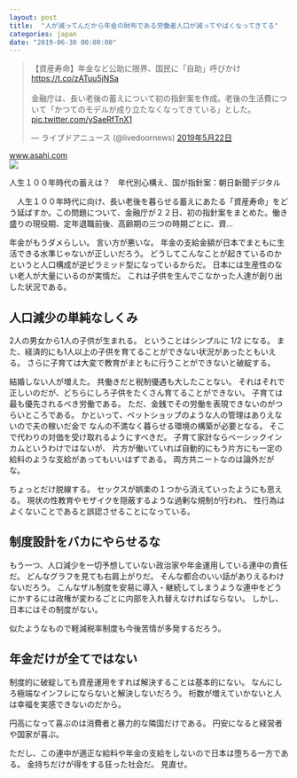 ```yaml
---
layout: post
title:  "人が減ってんだから年金の財布である労働者人口が減ってやばくなってきてる"
categories: japan
date: "2019-06-30 00:00:00"
---
```


<blockquote class="twitter-tweet tw-align-center" data-lang="ja"><p lang="ja" dir="ltr">【資産寿命】年金など公助に限界、国民に「自助」呼びかけ<a href="https://t.co/zATuu5jNSa">https://t.co/zATuu5jNSa</a><br><br>金融庁は、長い老後の蓄えについて初の指針案を作成。老後の生活費について「かつてのモデルが成り立たなくなってきている」とした。 <a href="https://t.co/ySaeRfTnX1">pic.twitter.com/ySaeRfTnX1</a></p>&mdash; ライブドアニュース (@livedoornews) <a href="https://twitter.com/livedoornews/status/1131348907730952194?ref_src=twsrc%5Etfw">2019年5月22日</a></blockquote>
<script async src="https://platform.twitter.com/widgets.js" charset="utf-8"></script>

<div class="card">
  <a href="https://www.asahi.com/articles/ASM5Q53LGM5QULFA026.html"></a>
  <div class="card__header">
    <a href="https://www.asahi.com/articles/ASM5Q53LGM5QULFA026.html">www.asahi.com</a>
  </div>
  <div class="card__image">
    <img src="https://www.asahicom.jp/articles/images/c_AS20190522003947_comm.jpg">
  </div>
  <div class="card__title">
    <p>人生１００年時代の蓄えは？　年代別心構え、国が指針案：朝日新聞デジタル</p>
  </div>
  <div class="card__description">
    <p>　人生１００年時代に向け、長い老後を暮らせる蓄えにあたる「資産寿命」をどう延ばすか。この問題について、金融庁が２２日、初の指針案をまとめた。働き盛りの現役期、定年退職前後、高齢期の三つの時期ごとに、資…</p>
  </div>
</div>

年金がもうダメらしい。
言い方が悪いな。
年金の支給金額が日本でまともに生活できる水準じゃないが正しいだろう。
どうしてこんなことが起きているのかというと人口構成が逆ピラミッド型になっているからだ。
日本には生産性のない老人が大量にいるのが実情だ。
これは子供を生んでこなかった人達が創り出した状況である。

## 人口減少の単純なしくみ

2人の男女から1人の子供が生まれる。
ということはシンプルに 1/2 になる。
また、経済的にも1人以上の子供を育てることができない状況があったともいえる。
さらに子育ては大変で教育がまともに行うことができないと破綻する。

結婚しない人が増えた。
共働きだと税制優遇も大したことない。
それはそれで正しいのだが、どちらにしろ子供をたくさん育てることができない。
子育ては最も優先されるべき労働である。
ただ、金銭でその労働を表現できないのがつらいところである。
かといって、ペットショップのような人の管理はありえないので夫の稼いだ金で
なんの不満なく暮らせる環境の構築が必要となる。
そこで代わりの対価を受け取れるようにすべきだ。
子育て家計ならベーシックインカムというわけではないが、
片方が働いていれば自動的にもう片方にも一定の給料のような支給があってもいいはずである。
両方共ニートなのは論外だがな。

ちょっとだけ脱線する。
セックスが娯楽の１つから消えていったようにも思える。
現状の性教育やモザイクを隠蔽するような過剰な規制が行われ、
性行為はよくないことであると誤認させることになっている。

## 制度設計をバカにやらせるな

もう一つ、人口減少を一切予想していない政治家や年金運用している連中の責任だ。
どんなグラフを見ても右肩上がりだ。
そんな都合のいい話がありえるわけないだろう。
こんなザル制度を安易に導入・継続してしまうような連中をどうにかするには政権が変わるごとに内部を入れ替えなければならない。
しかし、日本にはその制度がない。

似たようなもので軽減税率制度も今後苦情が多発するだろう。

## 年金だけが全てではない

制度的に破綻しても資産運用をすれば解決することは基本的にない。
なんにしろ極端なインフレにならないと解決しないだろう。
桁数が増えていかないと人は幸福を実感できないのだから。

円高になって喜ぶのは消費者と暴力的な隣国だけである。
円安になると経営者や国家が喜ぶ。

ただし、この連中が適正な給料や年金の支給をしないので日本は堕ちる一方である。
金持ちだけが得をする狂った社会だ。
見直せ。